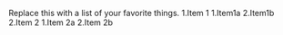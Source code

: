 Replace this with a list of your favorite things.
1.Item 1
  1.Item1a
  2.Item1b
2.Item 2
  1.Item 2a
  2.Item 2b
